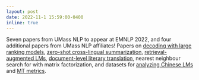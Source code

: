 ```yaml
---
layout: post
date: 2022-11-1 15:59:00-0400
inline: true
---
```


Seven papers from UMass NLP to appear at EMNLP 2022, and four additional papers from UMass NLP affiliates! Papers on [decoding with large ranking models](https://arxiv.org/abs/2205.09726), [zero-shot cross-lingual summarization](https://arxiv.org/abs/2205.12647), [retrieval-augmented LMs](https://arxiv.org/abs/2210.15859), [document-level literary translation](https://arxiv.org/abs/2210.14250), nearest neighbour search for with matrix factorization, and datasets for [analyzing Chinese LMs](https://arxiv.org/abs/2210.11689) and [MT metrics](https://arxiv.org/abs/2210.13746).
